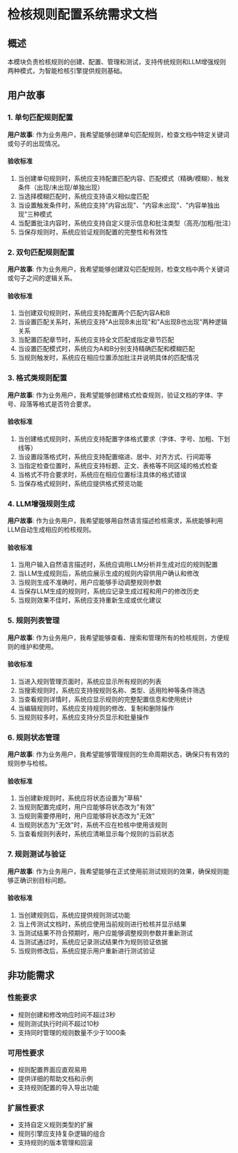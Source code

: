 # 检核规则配置系统需求文档

## 概述

本模块负责检核规则的创建、配置、管理和测试，支持传统规则和LLM增强规则两种模式，为智能检核引擎提供规则基础。

## 用户故事

### 1. 单句匹配规则配置

**用户故事**: 作为业务用户，我希望能够创建单句匹配规则，检查文档中特定关键词或句子的出现情况。

#### 验收标准
1. 当创建单句规则时，系统应支持配置匹配内容、匹配模式（精确/模糊）、触发条件（出现/未出现/单独出现）
2. 当选择模糊匹配时，系统应支持语义相似度匹配
3. 当设置触发条件时，系统应支持"内容出现"、"内容未出现"、"内容单独出现"三种模式
4. 当配置批注内容时，系统应支持自定义提示信息和批注类型（高亮/加粗/批注）
5. 当保存规则时，系统应验证规则配置的完整性和有效性

### 2. 双句匹配规则配置

**用户故事**: 作为业务用户，我希望能够创建双句匹配规则，检查文档中两个关键词或句子之间的逻辑关系。

#### 验收标准
1. 当创建双句规则时，系统应支持配置两个匹配内容A和B
2. 当设置匹配关系时，系统应支持"A出现B未出现"和"A出现B也出现"两种逻辑关系
3. 当配置匹配章节时，系统应支持全文匹配或指定章节匹配
4. 当设置匹配模式时，系统应为A和B分别支持精确匹配和模糊匹配
5. 当规则触发时，系统应在相应位置添加批注并说明具体的匹配情况

### 3. 格式类规则配置

**用户故事**: 作为业务用户，我希望能够创建格式检查规则，验证文档的字体、字号、段落等格式是否符合要求。

#### 验收标准
1. 当创建格式规则时，系统应支持配置字体格式要求（字体、字号、加粗、下划线等）
2. 当设置段落格式时，系统应支持配置缩进、居中、对齐方式、行间距等
3. 当指定检查位置时，系统应支持标题、正文、表格等不同区域的格式检查
4. 当格式不符合要求时，系统应在相应位置标注具体的格式错误
5. 当保存格式规则时，系统应提供格式预览功能

### 4. LLM增强规则生成

**用户故事**: 作为业务用户，我希望能够用自然语言描述检核需求，系统能够利用LLM自动生成相应的检核规则。

#### 验收标准
1. 当用户输入自然语言描述时，系统应调用LLM分析并生成对应的规则配置
2. 当LLM生成规则后，系统应展示生成的规则内容供用户确认和修改
3. 当规则生成不准确时，用户应能够手动调整规则参数
4. 当保存LLM生成的规则时，系统应记录生成过程和用户的修改历史
5. 当规则效果不佳时，系统应支持重新生成或优化建议

### 5. 规则列表管理

**用户故事**: 作为业务用户，我希望能够查看、搜索和管理所有的检核规则，方便规则的维护和使用。

#### 验收标准
1. 当进入规则管理页面时，系统应显示所有规则的列表
2. 当搜索规则时，系统应支持按规则名称、类型、适用险种等条件筛选
3. 当查看规则详情时，系统应显示规则的完整配置信息和使用统计
4. 当编辑规则时，系统应支持规则的修改、复制和删除操作
5. 当规则较多时，系统应支持分页显示和批量操作

### 6. 规则状态管理

**用户故事**: 作为业务用户，我希望能够管理规则的生命周期状态，确保只有有效的规则参与检核。

#### 验收标准
1. 当创建新规则时，系统应将状态设置为"草稿"
2. 当规则配置完成时，用户应能够将状态改为"有效"
3. 当规则需要停用时，用户应能够将状态改为"无效"
4. 当规则状态为"无效"时，系统不应在检核中使用该规则
5. 当查看规则列表时，系统应清晰显示每个规则的当前状态

### 7. 规则测试与验证

**用户故事**: 作为业务用户，我希望能够在正式使用前测试规则的效果，确保规则能够正确识别目标问题。

#### 验收标准
1. 当创建规则后，系统应提供规则测试功能
2. 当上传测试文档时，系统应使用当前规则进行检核并显示结果
3. 当测试结果不符合预期时，用户应能够调整规则参数并重新测试
4. 当测试通过时，系统应记录测试结果作为规则验证依据
5. 当规则修改后，系统应提示用户重新进行测试验证

## 非功能需求

### 性能要求
- 规则创建和修改响应时间不超过3秒
- 规则测试执行时间不超过10秒
- 支持同时管理的规则数量不少于1000条

### 可用性要求
- 规则配置界面应直观易用
- 提供详细的帮助文档和示例
- 支持规则配置的导入导出功能

### 扩展性要求
- 支持自定义规则类型的扩展
- 规则引擎应支持复杂逻辑的组合
- 支持规则的版本管理和回滚